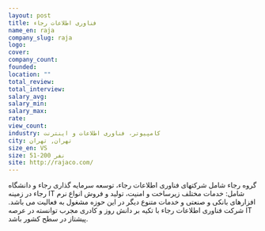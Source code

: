 ```yaml
---
layout: post
title: فناوری اطلاعات رجاء
name_en: raja
company_slug: raja
logo: 
cover: 
company_count:
founded:
location: ""
total_review: 
total_interview: 
salary_avg: 
salary_min: 
salary_max: 
rate: 
view_count: 
industry: کامپیوتر، فناوری اطلاعات و اینترنت
city: تهران, تهران
size_en: VS
size: 51-200 نفر
site: http://rajaco.com/
---
```


گروه رجاء شامل شرکتهای فناوری اطلاعات رجاء، توسعه سرمایه گذاری رجاء و دانشگاه رجاء در زمینه IT شامل: خدمات مختلف زیرساخت و امنیت، تولید و فروش انواع نرم افزارهای بانکی و صنعتی و خدمات متنوع دیگر در این حوزه مشغول به فعالیت می باشد. شرکت فناوری اطلاعات رجاء با تکیه بر دانش روز و کادری مجرب توانسته در عرصه IT پیشتاز در سطح کشور باشد.
